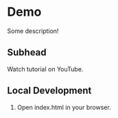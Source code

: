 # Demo 

Some description!

## Subhead

Watch tutorial on YouTube.

## Local Development

1. Open index.html in your browser.